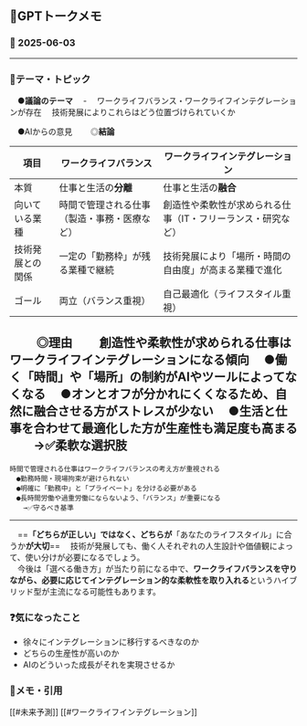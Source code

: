 ## 🧠GPTトークメモ

### 📅 2025-06-03

---

### 📔テーマ・トピック
　●**議論のテーマ**
　- 　ワークライフバランス・ワークライフインテグレーションが存在
	　技術発展によりこれらはどう位置づけられていくか

　●AIからの意見
　　◎**結論**

| 項目       | ワークライフバランス             | ワークライフインテグレーション                 |
| -------- | ---------------------- | ------------------------------- |
| 本質       | 仕事と生活の**分離**           | 仕事と生活の**融合**                    |
| 向いている業種  | 時間で管理される仕事（製造・事務・医療など） | 創造性や柔軟性が求められる仕事（IT・フリーランス・研究など） |
| 技術発展との関係 | 一定の「勤務枠」が残る業種で継続       | 技術発展により「場所・時間の自由度」が高まる業種で進化     |
| ゴール      | 両立（バランス重視）             | 自己最適化（ライフスタイル重視）                |
　
　◎**理由**
　　創造性や柔軟性が求められる仕事はワークライフインテグレーションになる傾向
	　●働く「時間」や「場所」の制約がAIやツールによってなくなる
	　●オンとオフが分かれにくくなるため、自然に融合させる方がストレスが少ない
	　●生活と仕事を合わせて最適化した方が生産性も満足度も高まる
	　　→✅柔軟な選択肢
	　　
---

	時間で管理される仕事はワークライフバランスの考え方が重視される
	　●勤務時間・現場拘束が避けられない
	　●明確に「勤務中」と「プライベート」を分ける必要がある
	　●長時間労働や過重労働にならないよう、「バランス」が重要になる
	　　→✅守るべき基準
---

　==**「どちらが正しい」ではなく、どちらが**「あなたのライフスタイル」に合うか**が大切**==
　技術が発展しても、働く人それぞれの人生設計や価値観によって、使い分けが必要になるでしょう。  
　今後は「選べる働き方」が当たり前になる中で、**ワークライフバランスを守りながら、必要に応じてインテグレーション的な柔軟性を取り入れる**というハイブリッド型が主流になる可能性もあります。
### ❓気になったこと
- 徐々にインテグレーションに移行するべきなのか
- どちらの生産性が高いのか
- AIのどういった成長がそれを実現させるか

### 📝メモ・引用
[[#未来予測]]
[[#ワークライフインテグレーション]]


